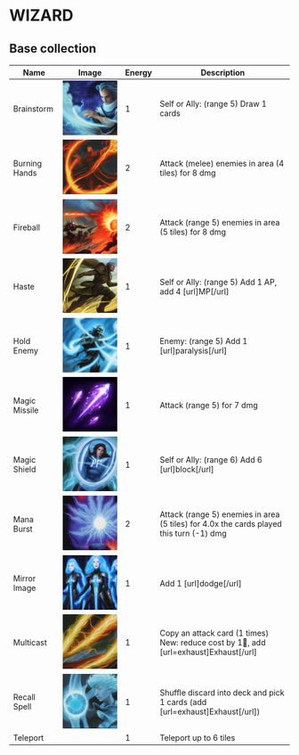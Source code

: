 # WIZARD

## Base collection
| Name | Image | Energy | Description |
| ---- | ----- | ------ | ----------- |
| Brainstorm | ![Brainstorm](../../resources/brainstorm.png) | 1 | Self or Ally:  (range 5) Draw 1 cards  |
| Burning Hands | ![Burning Hands](../../resources/burning_hands.png) | 2 | Attack (melee) enemies in area (4 tiles) for 8 dmg  |
| Fireball | ![Fireball](../../resources/fireball.png) | 2 | Attack (range 5) enemies in area (5 tiles) for 8 dmg  |
| Haste | ![Haste](../../resources/haste.png) | 1 | Self or Ally:  (range 5) Add 1 AP, add 4 [url]MP[/url]  |
| Hold Enemy | ![Hold Enemy](../../resources/hold_enemy.png) | 1 | Enemy:  (range 5) Add 1 [url]paralysis[/url]  |
| Magic Missile | ![Magic Missile](../../resources/magic_missile.jpg) | 1 | Attack (range 5) for 7 dmg  |
| Magic Shield | ![Magic Shield](../../resources/magic_shield.png) | 1 | Self or Ally:  (range 6) Add 6 [url]block[/url]  |
| Mana Burst | ![Mana Burst](../../resources/mana_burst.png) | 2 | Attack (range 5) enemies in area (5 tiles) for 4.0x the cards played this turn (-1) dmg  |
| Mirror Image | ![Mirror Image](../../resources/mirror_image.png) | 1 | Add 1 [url]dodge[/url]  |
| Multicast | ![Multicast](../../resources/multicast.png) | 1 | Copy an attack card (1 times) New: reduce cost by 1💢, add [url=exhaust]Exhaust[/url]   |
| Recall Spell | ![Recall Spell](../../resources/recall_spell.png) | 1 | Shuffle discard into deck and pick 1 cards (add [url=exhaust]Exhaust[/url])  |
| Teleport | <missing> | 1 | Teleport up to 6 tiles  |

